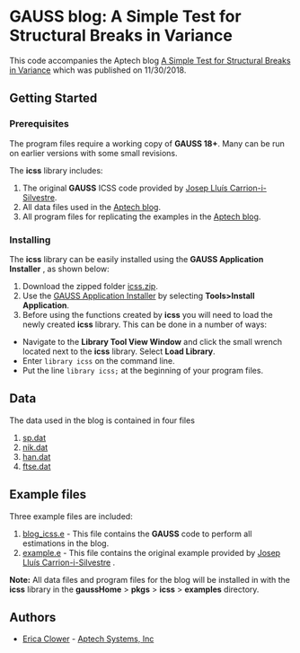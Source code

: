 # GAUSS blog: A Simple Test for Structural Breaks in Variance
This code accompanies the Aptech blog [A Simple Test for Structural Breaks in Variance](https://www.aptech.com/blog/a-simple-test-for-structural-breaks-in-variance/) which was published on 11/30/2018.

## Getting Started
### Prerequisites
The program files require a working copy of **GAUSS 18+**. Many can be run on earlier versions with some small revisions.

The **icss** library includes:
1. The original **GAUSS** ICSS code provided by [Josep Lluís Carrion-i-Silvestre](https://webgrec.ub.edu/webpages/personal/cat/000698_carrion.ub.edu.html).
2. All data files used in the [Aptech blog](https://www.aptech.com/blog/).
3. All program files for replicating the examples in the [Aptech blog](https://www.aptech.com/blog/).

### Installing
The **icss** library can be easily installed using the **GAUSS Application Installer** , as shown below:

1. Download the zipped folder [icss.zip](icss.zip).
2. Use the [GAUSS Application Installer](https://www.aptech.com/support/installation/using-the-applications-installer-wizard/) by selecting **Tools>Install Application**.
3. Before using the functions created by **icss** you will need to load the newly created **icss** library. This can be done in a number of ways:
  *   Navigate to the **Library Tool View Window** and click the small wrench located next to the **icss** library. Select **Load Library**.
  *  Enter `library icss` on the command line.
  *  Put the line `library icss;` at the beginning of your program files.

## Data
The data used in the blog is contained in four files

1. [sp.dat](sp.dat)
2. [nik.dat](nik.dat)
3. [han.dat](han.dat)
4. [ftse.dat](ftse.dat)

## Example files
Three example files are included:
1. [blog_icss.e](blog_icss.e) - This file contains the **GAUSS** code to perform all estimations in the blog.
2. [example.e](glsmsbur_plots.e) - This file contains the original example provided by [Josep Lluís Carrion-i-Silvestre](https://webgrec.ub.edu/webpages/personal/cat/000698_carrion.ub.edu.html) .

**Note:** All data files and program files for the blog will be installed in with the **icss** library in the **gaussHome** > **pkgs** > **icss** > **examples** directory.

## Authors
*  [Erica Clower](erica@aptech.com) - [Aptech Systems, Inc](www.aptech.com)
